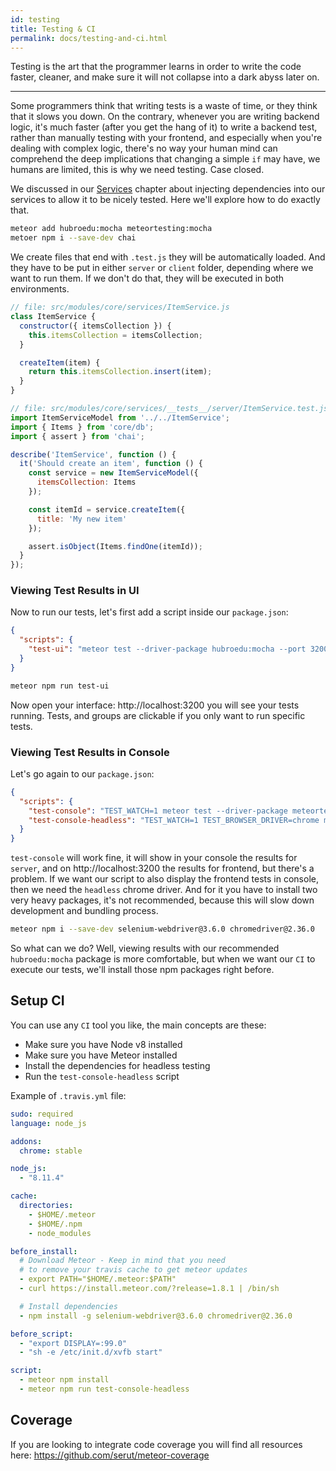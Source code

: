 ```yaml
---
id: testing
title: Testing & CI
permalink: docs/testing-and-ci.html
---
```


Testing is the art that the programmer learns in order to write the code faster, cleaner, and make sure it will not collapse into a dark abyss later on.

---

Some programmers think that writing tests is a waste of time, or they think that it slows you down. On the contrary, whenever you are writing backend logic, it's much faster (after you get the hang of it) to write a backend test, rather than manually testing with your frontend, and especially when you're dealing with complex logic, there's no way your human mind can comprehend the deep implications that changing a simple `if` may have, we humans are limited, this is why we need testing. Case closed.

We discussed in our [Services](/docs/services.html) chapter about injecting dependencies into our services to allow it to be nicely tested. Here we'll explore how to do exactly that.

```bash
meteor add hubroedu:mocha meteortesting:mocha
metoer npm i --save-dev chai
```

We create files that end with `.test.js` they will be automatically loaded. And they have to be put in either `server` or `client` folder, depending where we want to run them. If we don't do that, they will be executed in both environments.

```js
// file: src/modules/core/services/ItemService.js
class ItemService {
  constructor({ itemsCollection }) {
    this.itemsCollection = itemsCollection;
  }

  createItem(item) {
    return this.itemsCollection.insert(item);
  }
}
```

```js
// file: src/modules/core/services/__tests__/server/ItemService.test.js
import ItemServiceModel from '../../ItemService';
import { Items } from 'core/db';
import { assert } from 'chai';

describe('ItemService', function () {
  it('Should create an item', function () {
    const service = new ItemServiceModel({
      itemsCollection: Items
    });

    const itemId = service.createItem({
      title: 'My new item'
    });

    assert.isObject(Items.findOne(itemId));
  }
});
```

### Viewing Test Results in UI

Now to run our tests, let's first add a script inside our `package.json`:

```json
{
  "scripts": {
    "test-ui": "meteor test --driver-package hubroedu:mocha --port 3200"
  }
}
```

```bash
meteor npm run test-ui
```

Now open your interface: http://localhost:3200 you will see your tests running. Tests, and groups are clickable if you only want to run specific tests.

### Viewing Test Results in Console

Let's go again to our `package.json`:

```json
{
  "scripts": {    
    "test-console": "TEST_WATCH=1 meteor test --driver-package meteortesting:mocha --port 3200",
    "test-console-headless": "TEST_WATCH=1 TEST_BROWSER_DRIVER=chrome meteor test --driver-package meteortesting:mocha --port 3200",
  }
}
```

`test-console` will work fine, it will show in your console the results for `server`, and on http://localhost:3200 the results for frontend, but there's a problem. If we want our script to also display the frontend tests in console, then we need the `headless` chrome driver. And for it you have to install two very heavy packages, it's not recommended, because this will slow down development and bundling process. 

```bash
meteor npm i --save-dev selenium-webdriver@3.6.0 chromedriver@2.36.0
```

So what can we do? Well, viewing results with our recommended `hubroedu:mocha` package is more comfortable, but when we want our `CI` to execute our tests, we'll install those npm packages right before.

## Setup CI

You can use any `CI` tool you like, the main concepts are these:

- Make sure you have Node v8 installed
- Make sure you have Meteor installed
- Install the dependencies for headless testing
- Run the `test-console-headless` script

Example of `.travis.yml` file:

```yaml
sudo: required
language: node_js

addons:
  chrome: stable

node_js:
  - "8.11.4"

cache:
  directories:
    - $HOME/.meteor
    - $HOME/.npm
    - node_modules

before_install:
  # Download Meteor - Keep in mind that you need
  # to remove your travis cache to get meteor updates
  - export PATH="$HOME/.meteor:$PATH"
  - curl https://install.meteor.com/?release=1.8.1 | /bin/sh

  # Install dependencies
  - npm install -g selenium-webdriver@3.6.0 chromedriver@2.36.0

before_script:
  - "export DISPLAY=:99.0"
  - "sh -e /etc/init.d/xvfb start"

script:
  - meteor npm install
  - meteor npm run test-console-headless
```

## Coverage

If you are looking to integrate code coverage you will find all resources here: https://github.com/serut/meteor-coverage
